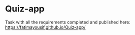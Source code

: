 # Quiz-app

Task with all the requirements completed and published here:
https://fatimayousif.github.io/Quiz-app/
